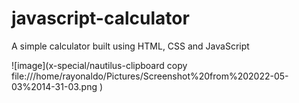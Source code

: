 # javascript-calculator
A simple calculator built using HTML, CSS and JavaScript

![image](x-special/nautilus-clipboard
copy
file:///home/rayonaldo/Pictures/Screenshot%20from%202022-05-03%2014-31-03.png
)
